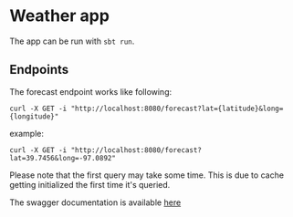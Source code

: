 # Weather app

The app can be run with `sbt run`.

## Endpoints

The forecast endpoint works like following:
```
curl -X GET -i "http://localhost:8080/forecast?lat={latitude}&long={longitude}"
```
example:
```
curl -X GET -i "http://localhost:8080/forecast?lat=39.7456&long=-97.0892"
```
Please note that the first query may take some time. This is due to cache getting initialized the first time it's queried.

The swagger documentation is available [here](http://localhost:8080/docs/#/default)
